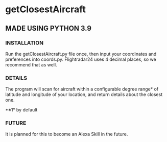 # getClosestAircraft

## MADE USING PYTHON 3.9

### INSTALLATION

Run the getClosestAircraft.py file once, then input your coordinates and preferences into coords.py. Flightradar24 uses 4 decimal places, so we recommend that as well.

### DETAILS

The program will scan for aircraft within a configurable degree range* of latitude and longitude of your location, and return details about the closest one.

\*±1° by default

### FUTURE

It is planned for this to become an Alexa Skill in the future.
